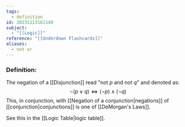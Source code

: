 ```yaml
---
tags:
  - definition
id: 20231113161149
subject:
  - "[[Logic]]"
reference: "[[Underdown Flashcards]]"
aliases:
  - not or
---
```

### Definition:
The negation of a [[Disjunction]] read "not $p$ and not $q$" and denoted as:
$$ \neg (p \vee q) \iff (\neg p) \wedge (\neg q)$$This, in conjunction, with [[Negation of a conjunction|negations]] of [[conjunction|conjunctions]] is one of [[DeMorgan's Laws]].

See this in the [[Logic Table|logic table]].